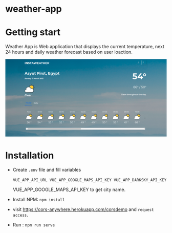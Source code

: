 # weather-app

#  Getting start

Weather App is Web application that displays the current temperature, next 24 hours and daily weather forecast based on user loaction.


![Example](src/assets/images/example.png)

# Installation
- Create `.env` file and fill variables

    `VUE_APP_API_URL
    VUE_APP_GOOGLE_MAPS_API_KEY
    VUE_APP_DARKSKY_API_KEY`
    
    VUE_APP_GOOGLE_MAPS_API_KEY to get city name.
- Install NPM: `npm install`
- visit https://cors-anywhere.herokuapp.com/corsdemo and `request access`.
- Run : `npm run serve`

